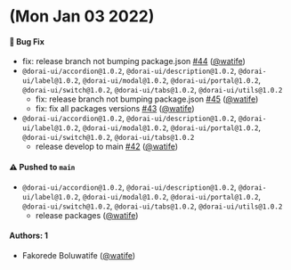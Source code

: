 # (Mon Jan 03 2022)

#### 🐛 Bug Fix

- fix: release branch not bumping package.json [#44](https://github.com/watife/dorai-ui/pull/44) ([@watife](https://github.com/watife))
- `@dorai-ui/accordion@1.0.2`, `@dorai-ui/description@1.0.2`, `@dorai-ui/label@1.0.2`, `@dorai-ui/modal@1.0.2`, `@dorai-ui/portal@1.0.2`, `@dorai-ui/switch@1.0.2`, `@dorai-ui/tabs@1.0.2`, `@dorai-ui/utils@1.0.2`
  - fix: release branch not bumping package.json [#45](https://github.com/watife/dorai-ui/pull/45) ([@watife](https://github.com/watife))
  - fix: fix all packages versions [#43](https://github.com/watife/dorai-ui/pull/43) ([@watife](https://github.com/watife))
- `@dorai-ui/accordion@1.0.2`, `@dorai-ui/description@1.0.2`, `@dorai-ui/label@1.0.2`, `@dorai-ui/modal@1.0.2`, `@dorai-ui/portal@1.0.2`, `@dorai-ui/switch@1.0.2`, `@dorai-ui/tabs@1.0.2`
  - release develop to main [#42](https://github.com/watife/dorai-ui/pull/42) ([@watife](https://github.com/watife))

#### ⚠️ Pushed to `main`

- `@dorai-ui/accordion@1.0.2`, `@dorai-ui/description@1.0.2`, `@dorai-ui/label@1.0.2`, `@dorai-ui/modal@1.0.2`, `@dorai-ui/portal@1.0.2`, `@dorai-ui/switch@1.0.2`, `@dorai-ui/tabs@1.0.2`, `@dorai-ui/utils@1.0.2`
  - release packages ([@watife](https://github.com/watife))

#### Authors: 1

- Fakorede Boluwatife ([@watife](https://github.com/watife))
